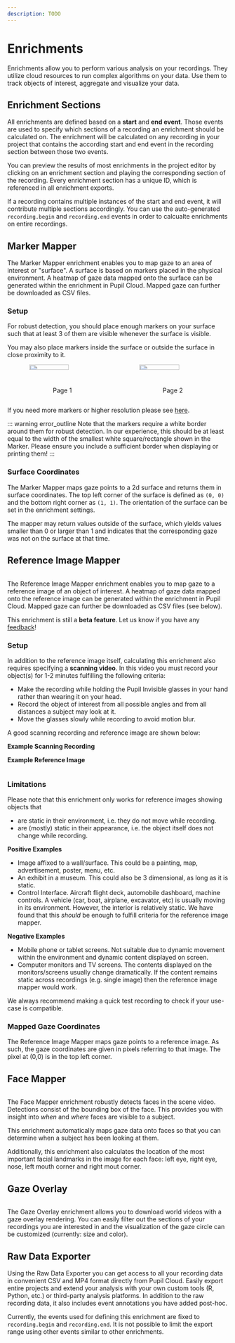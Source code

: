 ```yaml
---
description: TODO
---
```


# Enrichments
Enrichments allow you to perform various analysis on your recordings. They utilize cloud resources to run complex algorithms on your data. Use them to track objects of interest, aggregate and visualize your data.

## Enrichment Sections
All enrichments are defined based on a **start** and **end event**. Those events are used to specify which sections of a recording an enrichment should be calculated on. The enrichment will be calculated on any recording in your project that contains the according start and end event in the recording section between those two events.

You can preview the results of most enrichments in the project editor by clicking on an enrichment section and playing the corresponding section of the recording. Every enrichment section has a unique ID, which is referenced in all enrichment exports.

If a recording contains multiple instances of the start and end event, it will contribute multiple sections accordingly. You can use the auto-generated `recording.begin` and `recording.end` events in order to calcualte enrichments on entire recordings.


## Marker Mapper
<div class="pb-4" style="display:flex;justify-content:center;filter:drop-shadow(2px 4px 10px #000000);">
  <v-img
    :src="require('../../media/cloud/imgs/marker_mapper_header.png')"
    max-width=80%
  >
  </v-img>
</div>
The Marker Mapper enrichment enables you to map gaze to an area of interest or "surface". A surface is based on markers placed in the physical environment. A heatmap of gaze data mapped onto the surface can be generated within the enrichment in Pupil Cloud. Mapped gaze can further be downloaded as CSV files.

### Setup
For robust detection, you should place enough markers on your surface such that at least 3 of them are visible whenever the surface is visible.

You may also place markers inside the surface or outside the surface in close proximity to it.

<div style="display:flex;" class="pb-4">
    <div style="flex-grow:1;display:flex;flex-direction:column;align-items:center;" class="pa-2">
        <img src="../../media/shared/imgs/apriltags_tag36h11_0-23.jpg" style="padding-bottom:16px;width:60%;">
        <p>Page 1</p>
    </div>
    <div style="flex-grow:1;display:flex;flex-direction:column;align-items:center;" class="pa-2">
        <img src="../../media/shared/imgs/apriltags_tag36h11_24-47.jpg" style="padding-bottom:16px;width:60%;">
        <p>Page 2</p>
    </div>
</div>


If you need more markers or higher resolution please see [here](https://github.com/pupil-labs/pupil-helpers/blob/master/markers_stickersheet/tag36h11_full.pdf?raw=True "PDF file with high-resolution markers.").

::: warning
<v-icon large color="warning">error_outline</v-icon>
Note that the markers require a white border around them for robust detection. In our experience, this should be at least equal to the width of the smallest white square/rectangle shown in the Marker. Please ensure you include a sufficient border when displaying or printing them!
:::

### Surface Coordinates
The Marker Mapper maps gaze points to a 2d surface and returns them in surface coordinates. The top left corner of the surface is defined as `(0, 0)` and the bottom right corner as `(1, 1)`. The orientation of the surface can be set in the enrichment settings.

The mapper may return values outside of the surface, which yields values smaller than 0 or larger than 1 and indicates that the corresponding gaze was not on the surface at that time.


## Reference Image Mapper
<div class="pb-4" style="display:flex;justify-content:center;filter:drop-shadow(2px 4px 10px #000000);">
  <v-img
    :src="require('../../media/cloud/imgs/reference_image_mapper_header.png')"
    max-width=80%
  >
  </v-img>
</div>

The Reference Image Mapper enrichment enables you to map gaze to a reference image of an object of interest. A heatmap of gaze data mapped onto the reference image can be generated within the enrichment in Pupil Cloud. Mapped gaze can further be downloaded as CSV files (see below).

This enrichment is still a **beta feature**. Let us know if you have any [feedback](mailto:info+cloud@pupil-labs.com)!



### Setup
In addition to the reference image itself, calculating this enrichment also requires specifying a **scanning video**. In this video you must record your object(s) for 1-2 minutes fulfilling the following criteria:
- Make the recording while holding the Pupil Invisible glasses in your hand rather than wearing it on your head.
- Record the object of interest from all possible angles and from all distances a subject may look at it.
- Move the glasses slowly while recording to avoid motion blur.



A good scanning recording and reference image are shown below:

**Example Scanning Recording**

<Youtube src="-S5dOBqC0Uw"/>

**Example Reference Image**

<div class="pb-4" style="display:flex;justify-content:center;">
<v-img 
  :src="require('../../media/cloud/imgs/reference_image_sample.jpg')"
  max-width=80%
>
</v-img>
</div>


### Limitations
Please note that this enrichment only works for reference images showing objects that
- are static in their environment, i.e. they do not move while recording.
- are (mostly) static in their appearance, i.e. the object itself does not change while recording.

**Positive Examples**
- Image affixed to a wall/surface. This could be a painting, map, advertisement, poster, menu, etc.
- An exhibit in a museum. This could also be 3 dimensional, as long as it is static.
- Control Interface. Aircraft flight deck, automobile dashboard, machine controls. A vehicle (car, boat, airplane, excavator, etc) is usually moving in its environment. However, the interior is relatively static. We have found that this _should_ be enough to fulfill criteria for the reference image mapper.

**Negative Examples**
- Mobile phone or tablet screens. Not suitable due to dynamic movement within the environment and dynamic content displayed on screen.
- Computer monitors and TV screens. The contents displayed on the monitors/screens usually change dramatically. If the content remains static across recordings (e.g. single image) then the reference image mapper would work.

We always recommend making a quick test recording to check if your use-case is compatible.

### Mapped Gaze Coordinates
The Reference Image Mapper maps gaze points to a reference image. As such, the gaze coordinates are given in pixels referring to that image. The pixel at (0,0) is in the top left corner.


## Face Mapper

<div class="pb-4" style="display:flex;justify-content:center;filter:drop-shadow(2px 4px 10px #000000);">
  <v-img
    :src="require('../../media/cloud/imgs/face_mapper_header.jpeg')"
    max-width=80%
  >
  </v-img>
</div>

The Face Mapper enrichment robustly detects faces in the scene video. Detections consist of the bounding box of the face. This provides you with insight into _when_ and _where_ faces are visible to a subject.

This enrichment automatically maps gaze data onto faces so that you can determine when a subject has been looking at them.

Additionally, this enrichment also calculates the location of the most important facial landmarks in the image for each face: left eye, right eye, nose, left mouth corner and right mout corner.


## Gaze Overlay
<div class="pb-4" style="display:flex;justify-content:center;filter:drop-shadow(2px 4px 10px #000000);">
  <v-img
    :src="require('../../media/cloud/imgs/gaze_overlay_header1.png')"
    max-width=80%
  >
  </v-img>
</div>

The Gaze Overlay enrichment allows you to download world videos with a gaze overlay rendering. You can easily filter out the sections of your recordings you are interested in and the visualization of the gaze circle can be customized (currently: size and color). 


## Raw Data Exporter
Using the Raw Data Exporter you can get access to all your recording data in convenient CSV and MP4 format directly from Pupil Cloud. Easily export entire projects and extend your analysis with your own custom tools (R, Python, etc.) or third-party analysis platforms. In addition to the raw recording data, it also includes event annotations you have added post-hoc.

Currently, the events used for defining this enrichment are fixed to `recording.begin` and `recording.end`. It is not possible to limit the export range using other events similar to other enrichments.